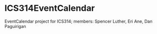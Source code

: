 # ICS314EventCalendar
EventCalendar project for ICS314; members: Spencer Luther, Eri Ane, Dan Paguirigan
